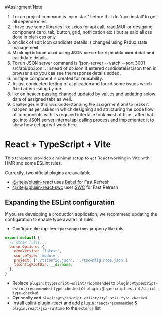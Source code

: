 
#Assingment Note

1. To run project command is 'npm start' before that do 'npm install' to get all dependencies.
2. I have use some libraries like axios for api call, reactMUI for designing component(card, tab, button, grid, notification etc.) but as said all css done in plain css only
3. on click of edit icon candidate details is changed using Redux state management
4. Mock api is been used using JSON server for right side card detail and candidate details.
5. To run JSON server command is  'json-server --watch  --port 3001 src/api/db.json' . Instead of db.json if entered candidateList.json then in browser also you can see the response details added.
6. multiple component is created for reusability.
8. At last conducted testing of application and found some issues which fixed after testing by me.
9. like on header passing changed updated by values and updating below data of assigned tabs as well.
10. Challenges in this was understanding the assignment and to make it happen as per asked in which designing and structuring the code flow of components with its required interface took most of time , after that got into JSON server internal api calling process and implemented it to show how get api will work here.


# React + TypeScript + Vite

This template provides a minimal setup to get React working in Vite with HMR and some ESLint rules.

Currently, two official plugins are available:

- [@vitejs/plugin-react](https://github.com/vitejs/vite-plugin-react/blob/main/packages/plugin-react/README.md) uses [Babel](https://babeljs.io/) for Fast Refresh
- [@vitejs/plugin-react-swc](https://github.com/vitejs/vite-plugin-react-swc) uses [SWC](https://swc.rs/) for Fast Refresh

## Expanding the ESLint configuration

If you are developing a production application, we recommend updating the configuration to enable type aware lint rules:

- Configure the top-level `parserOptions` property like this:

```js
export default {
  // other rules...
  parserOptions: {
    ecmaVersion: 'latest',
    sourceType: 'module',
    project: ['./tsconfig.json', './tsconfig.node.json'],
    tsconfigRootDir: __dirname,
  },
}
```

- Replace `plugin:@typescript-eslint/recommended` to `plugin:@typescript-eslint/recommended-type-checked` or `plugin:@typescript-eslint/strict-type-checked`
- Optionally add `plugin:@typescript-eslint/stylistic-type-checked`
- Install [eslint-plugin-react](https://github.com/jsx-eslint/eslint-plugin-react) and add `plugin:react/recommended` & `plugin:react/jsx-runtime` to the `extends` list
